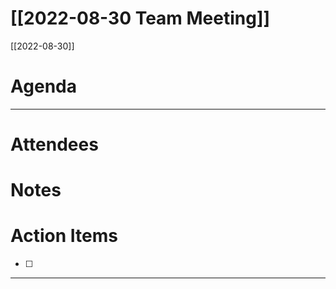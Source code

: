 # [[2022-08-30 Team Meeting]]
[[2022-08-30]]



# Agenda

---
# Attendees


# Notes


# Action Items
- [ ] 

---



